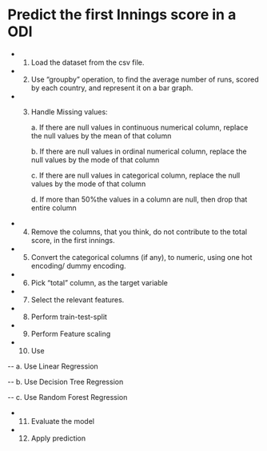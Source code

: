 # Predict the first Innings score in a ODI

- 1. Load the dataset from the csv file.
- 2. Use “groupby” operation, to find the average number of runs, scored by each country,
and represent it on a bar graph.
- 3. Handle Missing values:

       a. If there are null values in continuous numerical column, replace the null values by
the mean of that column

       b. If there are null values in ordinal numerical column, replace the null values by the
mode of that column

       c. If there are null values in categorical column, replace the null values by the mode
of that column

       d. If more than 50%the values in a column are null, then drop that entire column
- 4. Remove the columns, that you think, do not contribute to the total score, in the first
innings.
- 5. Convert the categorical columns (if any), to numeric, using one hot encoding/ dummy
encoding.
- 6. Pick “total” column, as the target variable
- 7. Select the relevant features.
- 8. Perform train-test-split
- 9. Perform Feature scaling
- 10. Use

-- a. Use Linear Regression

-- b. Use Decision Tree Regression

-- c. Use Random Forest Regression

- 11. Evaluate the model
- 12. Apply prediction
